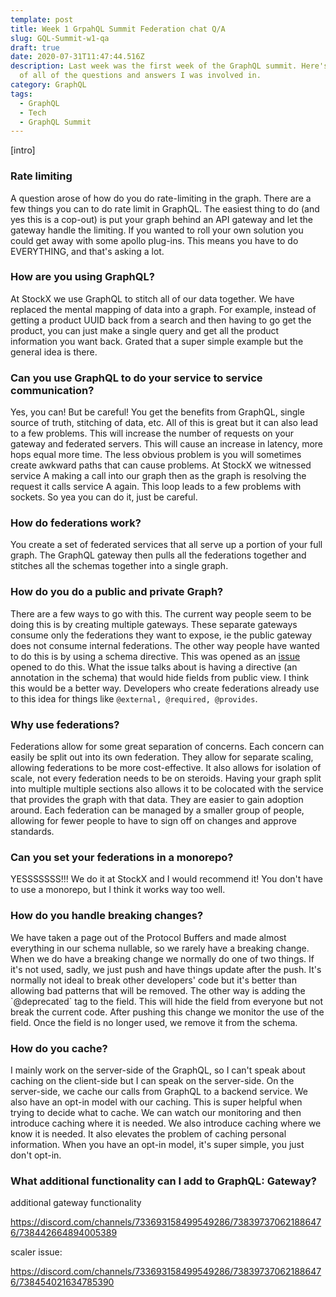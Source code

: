 ```yaml
---
template: post
title: Week 1 GrpahQL Summit Federation chat Q/A
slug: GQL-Summit-w1-qa
draft: true
date: 2020-07-31T11:47:44.516Z
description: Last week was the first week of the GraphQL summit. Here's a recap
  of all of the questions and answers I was involved in.
category: GraphQL
tags:
  - GraphQL
  - Tech
  - GraphQL Summit
---
```

\[intro]

### Rate limiting

A question arose of how do you do rate-limiting in the graph. There are a few things you can to do rate limit in GraphQL. The easiest thing to do (and yes this is a cop-out) is put your graph behind an API gateway and let the gateway handle the limiting. If you wanted to roll your own solution you could get away with some apollo plug-ins. This means you have to do EVERYTHING, and that's asking a lot.

### How are you using GraphQL?

At StockX we use GraphQL to stitch all of our data together. We have replaced the mental mapping of data into a graph. For example, instead of getting a product UUID back from a search and then having to go get the product, you can just make a single query and get all the product information you want back. Grated that a super simple example but the general idea is there.

### Can you use GraphQL to do your service to service communication?

Yes, you can! But be careful! You get the benefits from GraphQL, single source of truth, stitching of data, etc. All of this is great but it can also lead to a few problems. This will increase the number of requests on your gateway and federated servers. This will cause an increase in latency, more hops equal more time. The less obvious problem is you will sometimes create awkward paths that can cause problems. At StockX we witnessed service A making a call into our graph then as the graph is resolving the request it calls service A again. This loop leads to a few problems with sockets. So yea you can do it, just be careful.

### How do federations work?

You create a set of federated services that all serve up a portion of your full graph. The GraphQL gateway then pulls all the federations together and stitches all the schemas together into a single graph.

### How do you do a public and private Graph?

There are a few ways to go with this. The current way people seem to be doing this is by creating multiple gateways. These separate gateways consume only the federations they want to expose, ie the public gateway does not consume internal federations. The other way people have wanted to do this is by using a schema directive. This was opened as an [issue](https://github.com/apollographql/apollo-server/issues/2812) opened to do this. What the issue talks about is having a directive (an annotation in the schema) that would hide fields from public view. I think this would be a better way. Developers who create federations already use to this idea for things like `@external, @required, @provides`.

### Why use federations?

Federations allow for some great separation of concerns. Each concern can easily be split out into its own federation. They allow for separate scaling, allowing federations to be more cost-effective. It also allows for isolation of scale, not every federation needs to be on steroids. Having your graph split into multiple multiple sections also allows it to be colocated with the service that provides the graph with that data. They are easier to gain adoption around. Each federation can be managed by a smaller group of people, allowing for fewer people to have to sign off on changes and approve standards.

### Can you set your federations in a monorepo?

YESSSSSSS!!! We do it at StockX and I would recommend it! You don't have to use a monorepo, but I think it works way too well.

### How do you handle breaking changes?

We have taken a page out of the Protocol Buffers and made almost everything in our schema nullable, so we rarely have a breaking change. When we do have a breaking change we normally do one of two things. If it's not used, sadly, we just push and have things update after the push. It's normally not ideal to break other developers' code but it's better than allowing bad patterns that will be removed. The other way is adding the \`@deprecated\` tag to the field. This will hide the field from everyone but not break the current code. After pushing this change we monitor the use of the field. Once the field is no longer used, we remove it from the schema.

### How do you cache?

I mainly work on the server-side of the GraphQL, so I can't speak about caching on the client-side but I can speak on the server-side. On the server-side, we cache our calls from GraphQL to a backend service. We also have an opt-in model with our caching. This is super helpful when trying to decide what to cache. We can watch our monitoring and then introduce caching where it is needed. We also introduce caching where we know it is needed. It also elevates the problem of caching personal information. When you have an opt-in model, it's super simple, you just don't opt-in.

### What additional functionality can I add to GraphQL: Gateway?









additional gateway functionality

https://discord.com/channels/733693158499549286/738397370621886476/738442664894005389

scaler issue:

https://discord.com/channels/733693158499549286/738397370621886476/738454021634785390